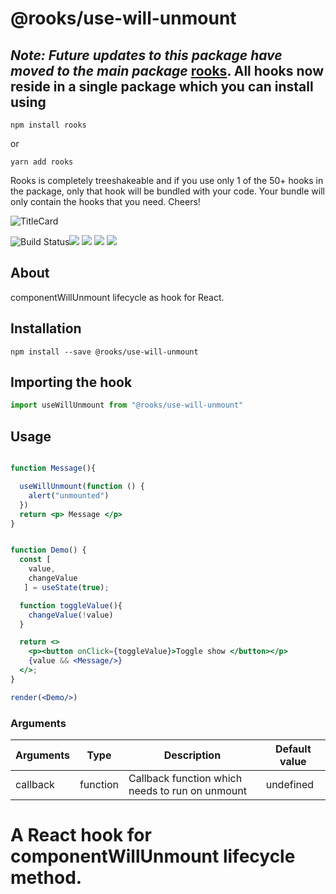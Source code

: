 # @rooks/use-will-unmount

## *Note: Future updates to this package have moved to the main package* [rooks](https://npmjs.com/package/rooks). All hooks now reside in a single package which you can install using

```
npm install rooks
```

or 

```
yarn add rooks
```

Rooks is completely treeshakeable and if you use only 1 of the 50+ hooks in the package, only that hook will be bundled with your code. Your bundle will only contain the hooks that you need. Cheers!

![TitleCard](https://raw.githubusercontent.com/imbhargav5/rooks/v4-compat/packages/will-unmount/title-card.svg)

![Build Status](https://github.com/imbhargav5/rooks/workflows/Node%20CI/badge.svg)![](https://img.shields.io/npm/v/@rooks/use-will-unmount/latest.svg) ![](https://img.shields.io/npm/l/@rooks/use-will-unmount.svg) ![](https://img.shields.io/npm/dt/@rooks/use-will-unmount.svg) ![](https://img.shields.io/david/imbhargav5/rooks.svg?path=packages%2Fwill-unmount)




## About 
componentWillUnmount lifecycle as hook for React.
<br/>

## Installation

```
npm install --save @rooks/use-will-unmount
```

## Importing the hook

```javascript
import useWillUnmount from "@rooks/use-will-unmount"
```


## Usage

```jsx

function Message(){

  useWillUnmount(function () {
    alert("unmounted")
  })
  return <p> Message </p>
}


function Demo() {
  const [
    value,
    changeValue
   ] = useState(true);

  function toggleValue(){
    changeValue(!value)
  }

  return <>
    <p><button onClick={toggleValue}>Toggle show </button></p>
    {value && <Message/>}
  </>;
}

render(<Demo/>)
```

### Arguments

| Arguments | Type     | Description                                     | Default value |
| --------- | -------- | ----------------------------------------------- | ------------- |
| callback  | function | Callback function which needs to run on unmount | undefined     |

# A React hook for componentWillUnmount lifecycle method.
